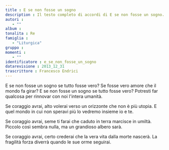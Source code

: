 ```yaml
--- 
title : E se non fosse un sogno
description : Il testo completo di accordi di E se non fosse un sogno. Inseriscila nel tuo canzoniere!
autori : 
   - ""
album : 
tonalita : Re
famiglia : 
   - "Liturgica"
gruppo : 
momenti : 
   - ""
identificatore : e_se_non_fosse_un_sogno
datarevisione : 2013_12_31
trascrittore : Francesco Endrici
--- 
```




E se non fosse un sogno se tutto fosse vero?
Se fosse vero amore che il mondo fa girar?
E se non fosse un sogno se tutto fosse vero?
Potresti far qualcosa per rinnovar con noi
l'intera umanità.    


Se coraggio avrai, alto volerai
verso un orizzonte che non è più utopia.
E quel mondo in cui  non speravi più
lo vedremo insieme io e te.


Se coraggio avrai, seme ti farai
che caduto in terra marcisce in umiltà.
Piccolo così sembra nulla, ma
un grandioso albero sarà.


Se coraggio avrai, certo crederai
che la vera vita dalla morte nascerà.
La fragilità forza diverrà
quando le sue orme seguirai.


